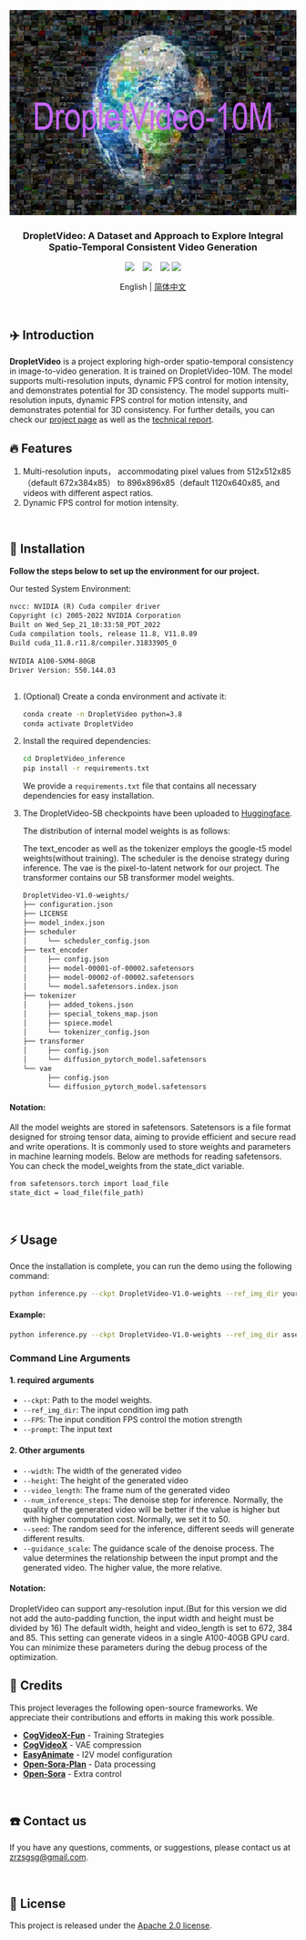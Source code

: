 <p align="center">
  <img src="assets/DropletVideo-10M-logo.png"  height=360>
</p>


### <div align="center">  DropletVideo: A Dataset and Approach to Explore Integral Spatio-Temporal Consistent Video Generation <div> 
<div align="center">
  <a href="https://dropletx.github.io/"><img src="https://img.shields.io/static/v1?label=DropletX&message=Project&color=purple"></a> &ensp;
  <a href="https://arxiv.org/abs/2407.02371"><img src="https://img.shields.io/static/v1?label=Paper&message=Arxiv&color=red&logo=arxiv"></a> &ensp;
  <a href="https://huggingface.co/datasets/DropletX/DropletVideo-10M"><img src="https://img.shields.io/static/v1?label=DropletVideo-10M&message=HuggingFace&color=yellow"></a>
  <a href="https://huggingface.co/datasets/DropletX/DropletVideo-1M"><img src="https://img.shields.io/static/v1?label=DropletVideo-1M&message=HuggingFace&color=yellow"></a>

English | [简体中文](README_zh-CN.md)
</div>

<br>

## ✈️ Introduction

**DropletVideo** is a project exploring high-order spatio-temporal consistency in image-to-video generation. It is trained on DropletVideo-10M. The model supports multi-resolution inputs, dynamic FPS control for motion intensity, and demonstrates potential for 3D consistency. The model supports multi-resolution inputs, dynamic FPS control for motion intensity, and demonstrates potential for 3D consistency. For further details, you can check our [project page](https://dropletx.github.io/) as well as the [technical report](https://huggingface.co/datasets/DropletX/DropletVideo-10M).


## 🔥 Features

1. Multi-resolution inputs， accommodating pixel values from 512x512x85（default 672x384x85） to 896x896x85（default 1120x640x85, and videos with different aspect ratios.
2. Dynamic FPS control for motion intensity.

<br>

## 🚀 Installation
**Follow the steps below to set up the environment for our project.**

Our tested System Environment:

```
nvcc: NVIDIA (R) Cuda compiler driver
Copyright (c) 2005-2022 NVIDIA Corporation
Built on Wed_Sep_21_10:33:58_PDT_2022
Cuda compilation tools, release 11.8, V11.8.89
Build cuda_11.8.r11.8/compiler.31833905_0

NVIDIA A100-SXM4-80GB
Driver Version: 550.144.03 


```


    
1. (Optional) Create a conda environment and activate it:
    
    ```bash
    conda create -n DropletVideo python=3.8
    conda activate DropletVideo
    ```
    
2. Install the required dependencies:
    
    ```bash
    cd DropletVideo_inference
    pip install -r requirements.txt
    ```
    
   We provide a `requirements.txt` file that contains all necessary dependencies for easy installation.



3. The DropletVideo-5B checkpoints have been uploaded to [Huggingface](https://huggingface.co/DropletX/DropletVideo-5B).

   The distribution of internal model weights is as follows:
   
   The text_encoder as well as the tokenizer employs the google-t5 model weights(without training). The scheduler is the denoise strategy 
   during inference. The vae is the pixel-to-latent network for our project. The transformer contains our 5B transformer model weights. 

    ```
    DropletVideo-V1.0-weights/
    ├── configuration.json
    ├── LICENSE
    ├── model_index.json
    ├── scheduler
    │     └── scheduler_config.json
    ├── text_encoder
    │     ├── config.json
    │     ├── model-00001-of-00002.safetensors
    │     ├── model-00002-of-00002.safetensors
    │     └── model.safetensors.index.json
    ├── tokenizer
    │     ├── added_tokens.json
    │     ├── special_tokens_map.json
    │     ├── spiece.model
    │     └── tokenizer_config.json
    ├── transformer
    │     ├── config.json
    │     └── diffusion_pytorch_model.safetensors
    └── vae
          ├── config.json
          └── diffusion_pytorch_model.safetensors
    ```   


#### Notation:
   
   All the model weights are stored in safetensors. Satetensors is a file format designed for stroing tensor data, aiming to provide efficient
   and secure read and write operations. It is commonly used to store weights and parameters in machine learning models. Below are methods for reading
   safetensors. You can check the model_weights from the state_dict variable.
   
   ```
   from safetensors.torch import load_file
   state_dict = load_file(file_path)
   ```


<br>

## ⚡ Usage
Once the installation is complete, you can run the demo using the following command:

```bash
python inference.py --ckpt DropletVideo-V1.0-weights --ref_img_dir your_path_to_ref_img --FPS 4 --prompt yout_text_input
```

#### Example:
```bash
python inference.py --ckpt DropletVideo-V1.0-weights --ref_img_dir assets/752.jpg --FPS 4 --prompt "The video showcases a magnificent music hall, with the focal point being a black triangular piano in the center. The entire scene is elegant and rich in artistic atmosphere. The video begins with warm lighting that illuminates the ornate ceiling, followed by a lavish chandelier. These chandeliers are arranged in a circular pattern, with a soft white light emanating from the center. The wall decorations and carvings are exquisite, with the walls predominantly featuring gold and ivory white, creating a sense of solemnity and elegance. The camera moves from the left rear of the piano to the right, revealing every decorative detail of the music hall, including the second-floor gallery, ornate arched windows with decorations, and rows of empty seats facing the audience. As the camera pans, the piano's outline becomes more distinct, with the half-open lid revealing the smooth black keys that glow slightly under the spotlight. As the movement continues, the acoustic structure of the hall, such as the wooden floor and sound-absorbing walls, is gradually revealed, making the space more suitable for music performance. The video concludes with the camera stopping at the center, showcasing the entire hall, with the piano and background forming a beautiful artistic landscape. The hall is spacious, but its design and decoration convey a sense of solemnity and tranquility."
```


### Command Line Arguments

#### 1. required arguments
- `--ckpt`: Path to the model weights.
- `--ref_img_dir`: The input condition img path
- `--FPS`: The input condition FPS control the motion strength
- `--prompt`: The input text


#### 2. Other arguments
- `--width`: The width of the generated video
- `--height`: The height of the generated video
- `--video_length`: The frame num of the generated video
- `--num_inference_steps`: The denoise step for inference. Normally, the quality of the generated video will be better 
                           if the value is higher but with higher computation cost. Normally, we set it to 50.
- `--seed`: The random seed for the inference, different seeds will generate different results.
- `--guidance_scale`: The guidance scale of the denoise process. The value determines the relationship between the input 
                      prompt and the generated video. The higher value, the more relative. 

#### Notation:
DropletVideo can support any-resolution input.(But for this version we did not add the auto-padding function, the input width and height must be divided by 16)
The default width, height and video_length is set to 672, 384 and 85. This setting can generate videos in a single A100-40GB GPU card.
You can minimize these parameters during the debug process of the optimization.






## 🙏 Credits
This project leverages the following open-source frameworks. We appreciate their contributions and efforts in making this work possible.

- [**CogVideoX-Fun**](https://github.com/aigc-apps/CogVideoX-Fun) - Training Strategies
- [**CogVideoX**](https://github.com/THUDM/CogVideo) - VAE compression
- [**EasyAnimate**](https://github.com/aigc-apps/EasyAnimate) - I2V model configuration
- [**Open-Sora-Plan**](https://github.com/PKU-YuanGroup/Open-Sora-Plan) - Data processing
- [**Open-Sora**](https://github.com/hpcaitech/Open-Sora) - Extra control




<br>

## ☎️ Contact us
If you have any questions, comments, or suggestions, please contact us at [zrzsgsg@gmail.com](mailto:zrzsgsg@gmail.com).

<br>

## 📄 License
This project is released under the [Apache 2.0 license](resources/LICENSE).

